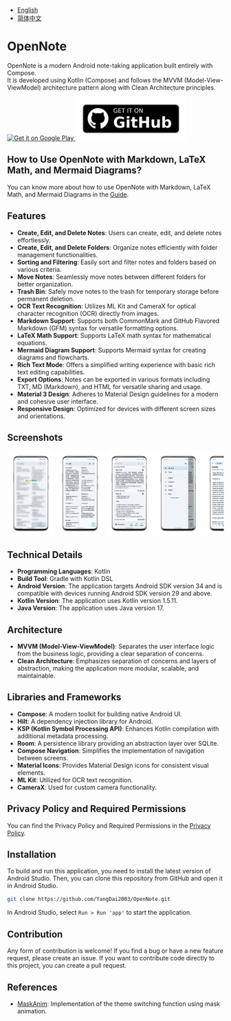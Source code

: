 - [English](README.md)
- [简体中文](README.zh.md)

# OpenNote

OpenNote is a modern Android note-taking application built entirely with Compose.  
It is developed using Kotlin (Compose) and follows the MVVM (Model-View-ViewModel) architecture pattern along with Clean Architecture principles.

<a href="https://play.google.com/store/apps/details?id=com.yangdai.opennote">
      <img alt="Get it on Google Play" src="https://play.google.com/intl/en_us/badges/static/images/badges/en_badge_web_generic.png" height="100">
</a>

<a href="https://github.com/YangDai2003/OpenNote-Compose/releases">
      <img alt="Get it on GitHub" src="https://raw.githubusercontent.com/deckerst/common/main/assets/get-it-on-github.png" height="100">
</a>

## How to Use OpenNote with Markdown, LaTeX Math, and Mermaid Diagrams?

You can know more about how to use OpenNote with Markdown, LaTeX Math, and Mermaid Diagrams in the [Guide](Guide.md).

## Features

- **Create, Edit, and Delete Notes**: Users can create, edit, and delete notes effortlessly.
- **Create, Edit, and Delete Folders**: Organize notes efficiently with folder management functionalities.
- **Sorting and Filtering**: Easily sort and filter notes and folders based on various criteria.
- **Move Notes**: Seamlessly move notes between different folders for better organization.
- **Trash Bin**: Safely move notes to the trash for temporary storage before permanent deletion.
- **OCR Text Recognition**: Utilizes ML Kit and CameraX for optical character recognition (OCR) directly from images.
- **Markdown Support**: Supports both CommonMark and GitHub Flavored Markdown (GFM) syntax for versatile formatting options.
- **LaTeX Math Support**: Supports LaTeX math syntax for mathematical equations.
- **Mermaid Diagram Support**: Supports Mermaid syntax for creating diagrams and flowcharts.
- **Rich Text Mode**: Offers a simplified writing experience with basic rich text editing capabilities.
- **Export Options**: Notes can be exported in various formats including TXT, MD (Markdown), and HTML for versatile sharing and usage.
- **Material 3 Design**: Adheres to Material Design guidelines for a modern and cohesive user interface.
- **Responsive Design**: Optimized for devices with different screen sizes and orientations.

## Screenshots

<div style="overflow-x: auto; white-space: nowrap; height: 200px;">

<img src="screenshots/Screenshot_Login.PNG" style="height: 100%;" alt=""/>
<img src="screenshots/Screenshot_Grid.PNG" style="height: 100%;" alt=""/>
<img src="screenshots/Screenshot_List.PNG" style="height: 100%;" alt=""/>
<img src="screenshots/Screenshot_Drawer.PNG" style="height: 100%;" alt=""/>
<img src="screenshots/Screenshot_Edit.PNG" style="height: 100%;" alt=""/>
<img src="screenshots/Screenshot_Preview.PNG" style="height: 100%;" alt=""/>
<img src="screenshots/Screenshot_Style.PNG" style="height: 100%;" alt=""/>
<img src="screenshots/Screenshot_Data.PNG" style="height: 100%;" alt=""/>
<img src="screenshots/Screenshot_Widget.PNG" style="height: 100%;" alt=""/>
<img src="screenshots/Screenshot_Math_Edit.png" style="height: 100%;" alt=""/>
<img src="screenshots/Screenshot_Math_Preview.png" style="height: 100%;" alt=""/>
<img src="screenshots/Screenshot_Mermaid_Edit.png" style="height: 100%;" alt=""/>
<img src="screenshots/Screenshot_Mermaid_Preview.png" style="height: 100%;" alt=""/>

</div>

## Technical Details

- **Programming Languages**: Kotlin
- **Build Tool**: Gradle with Kotlin DSL
- **Android Version**: The application targets Android SDK version 34 and is compatible with devices running Android SDK version 29 and above.
- **Kotlin Version**: The application uses Kotlin version 1.5.11.
- **Java Version**: The application uses Java version 17.

## Architecture

- **MVVM (Model-View-ViewModel)**: Separates the user interface logic from the business logic, providing a clear separation of concerns.
- **Clean Architecture**: Emphasizes separation of concerns and layers of abstraction, making the application more modular, scalable, and maintainable.

## Libraries and Frameworks

- **Compose**: A modern toolkit for building native Android UI.
- **Hilt**: A dependency injection library for Android.
- **KSP (Kotlin Symbol Processing API)**: Enhances Kotlin compilation with additional metadata processing.
- **Room**: A persistence library providing an abstraction layer over SQLite.
- **Compose Navigation**: Simplifies the implementation of navigation between screens.
- **Material Icons**: Provides Material Design icons for consistent visual elements.
- **ML Kit**: Utilized for OCR text recognition.
- **CameraX**: Used for custom camera functionality.

## Privacy Policy and Required Permissions

You can find the Privacy Policy and Required Permissions in the [Privacy Policy](PRIVACY_POLICY.md).

## Installation

To build and run this application, you need to install the latest version of Android Studio. Then, you can clone this repository from GitHub and open it in Android Studio.

```bash
git clone https://github.com/YangDai2003/OpenNote.git
```

In Android Studio, select `Run > Run 'app'` to start the application.

## Contribution

Any form of contribution is welcome! If you find a bug or have a new feature request, please create an issue. If you want to contribute code directly to this project, you can create a pull request.

## References

- [MaskAnim](https://github.com/setruth/MaskAnim): Implementation of the theme switching function using mask animation.
